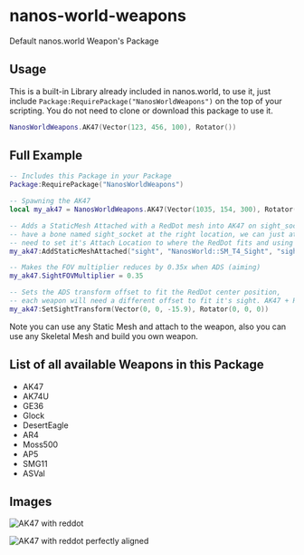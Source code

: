# nanos-world-weapons
Default nanos.world Weapon's Package

## Usage
This is a built-in Library already included in nanos.world, to use it, just include ``Package:RequirePackage("NanosWorldWeapons")`` on the top of your scripting. You do not need to clone or download this package to use it.

```lua
NanosWorldWeapons.AK47(Vector(123, 456, 100), Rotator())
```

## Full Example

```lua
-- Includes this Package in your Package
Package:RequirePackage("NanosWorldWeapons")

-- Spawning the AK47
local my_ak47 = NanosWorldWeapons.AK47(Vector(1035, 154, 300), Rotator())

-- Adds a StaticMesh Attached with a RedDot mesh into AK47 on sight_socket bone from AK47 model. As our AK47 model already
-- have a bone named sight_socket at the right location, we can just attach to it, otherwise we would 
-- need to set it's Attach Location to where the RedDot fits and using bone name as empty ""
my_ak47:AddStaticMeshAttached("sight", "NanosWorld::SM_T4_Sight", "sight_socket")

-- Makes the FOV multiplier reduces by 0.35x when ADS (aiming)
my_ak47.SightFOVMultiplier = 0.35

-- Sets the ADS transform offset to fit the RedDot center position,
-- each weapon will need a different offset to fit it's sight. AK47 + RedDot best fit is Z = -15.9 
my_ak47:SetSightTransform(Vector(0, 0, -15.9), Rotator(0, 0, 0))
```

Note you can use any Static Mesh and attach to the weapon, also you can use any Skeletal Mesh and build you own weapon.

## List of all available Weapons in this Package

- AK47
- AK74U
- GE36
- Glock
- DesertEagle
- AR4
- Moss500
- AP5
- SMG11
- ASVal

## Images

![AK47 with reddot](https://i.imgur.com/K8qK3OG.png)

![AK47 with reddot perfectly aligned](https://i.imgur.com/QeoHPBB.png)
